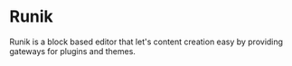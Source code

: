 # Runik
Runik is a block based editor that let's content creation easy by providing gateways for plugins and themes. 
